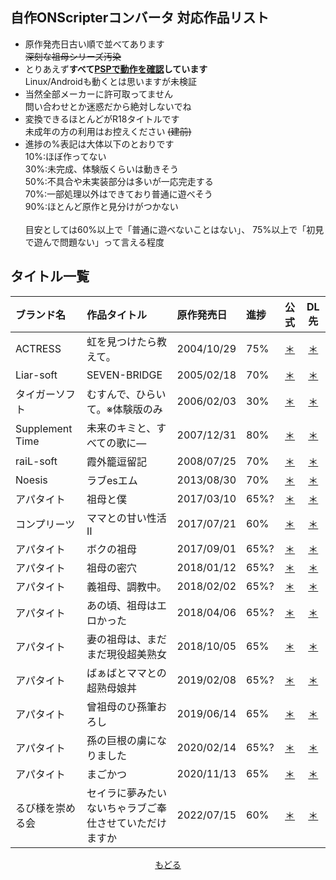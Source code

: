 ## 自作ONScripterコンバータ 対応作品リスト
 - 原作発売日古い順で並べてあります<br>
   ~~深刻な祖母シリーズ汚染~~
 - とりあえず**すべて[PSPで動作を確認](https://github.com/Prince-of-sea/ONScripter_Multi_Converter)しています**<br>
   Linux/Androidも動くとは思いますが未検証<br>
 - 当然全部メーカーに許可取ってません<br>
   問い合わせとか迷惑だから絶対しないでね
 - 変換できるほとんどがR18タイトルです<br>
   未成年の方の利用はお控えください ~~(建前)~~
 - 進捗の%表記は大体以下のとおりです<br>
   10%:ほぼ作ってない<br>
   30%:未完成、体験版くらいは動きそう<br>
   50%:不具合や未実装部分は多いが一応完走する<br>
   70%:一部処理以外はできており普通に遊べそう<br>
   90%:ほとんど原作と見分けがつかない<br>
   <br>
   目安としては60%以上で「普通に遊べないことはない」、
   75%以上で「初見で遊んで問題ない」って言える程度<br>

## タイトル一覧
 | ブランド名 | 作品タイトル | 原作発売日 | 進捗 | 公式 | DL先 | 
 | :- | :- | :- | :- | :-: | :-: | 
 | ACTRESS | 虹を見つけたら教えて。 | 2004/10/29 | 75% | [＊](https://www.actress.ne.jp/products/nijimite/index.html) | [＊](https://github.com/Prince-of-sea/ACTGS2ONS_Actress-Nijimite) | 
 | Liar-soft | SEVEN-BRIDGE | 2005/02/18 | 70% | [＊](https://www.liar.co.jp/seven.html) | [＊](https://github.com/Prince-of-sea/RSC2ONS_Liar-SB) | 
 | タイガーソフト | むすんで、ひらいて。※体験版のみ | 2006/02/03 | 30% | [＊](https://web.archive.org/web/20070306101142fw_/http://www.tiger-soft.com/musunde/index.htm) | [＊](https://github.com/Prince-of-sea/MJO2ONS_Tiger-Musuhira) | 
 | Supplement Time | 未来のキミと、すべての歌に― | 2007/12/31 | 80% | [＊](http://doubleegg.blog89.fc2.com/blog-entry-14.html) | [＊](https://github.com/Prince-of-sea/KIRIKIRI2ONS_ST-miku) | 
 | raiL-soft | 霞外籠逗留記 | 2008/07/25 | 70% | [＊](https://www.liar.co.jp/raiL/kagerou_top.html) | [＊](https://github.com/Prince-of-sea/RSC2ONS_raiL-kagerou) | 
 | Noesis | ラブesエム | 2013/08/30 | 70% | [＊](http://www.gungnir.co.jp/noesis/products/lovesm/index.html) | [＊](https://github.com/Prince-of-sea/IGS2ONS_Noesis-loveesm) | 
 | アパタイト | 祖母と僕 | 2017/03/10 | 65%? | [＊](https://www.appetite-game.com/apt_085.html) | [＊](https://github.com/Prince-of-sea/KIRIKIRI2ONS_APTIT-sobo) | 
 | コンプリーツ | ママとの甘い性活Ⅱ | 2017/07/21 | 60% | [＊](http://www.complets.co.jp/complets/MS2/index.html) | [＊](https://github.com/Prince-of-sea/KIRIKIRI2ONS_COMP-mama2) | 
 | アパタイト | ボクの祖母 | 2017/09/01 | 65%? | [＊](https://www.appetite-game.com/apt_095.html) | [＊](https://github.com/Prince-of-sea/KIRIKIRI2ONS_APTIT-sobo) | 
 | アパタイト | 祖母の密穴 | 2018/01/12 | 65%? | [＊](https://www.appetite-game.com/apt_102.html) | [＊](https://github.com/Prince-of-sea/KIRIKIRI2ONS_APTIT-sobo) | 
 | アパタイト | 義祖母、調教中。 | 2018/02/02 | 65%? | [＊](https://www.appetite-game.com/apt_104.html) | [＊](https://github.com/Prince-of-sea/KIRIKIRI2ONS_APTIT-sobo) | 
 | アパタイト | あの頃、祖母はエロかった | 2018/04/06 | 65%? | [＊](https://www.appetite-game.com/apt_108.html) | [＊](https://github.com/Prince-of-sea/KIRIKIRI2ONS_APTIT-sobo) | 
 | アパタイト | 妻の祖母は、まだまだ現役超美熟女 | 2018/10/05 | 65% | [＊](https://www.appetite-game.com/apt_121.html) | [＊](https://github.com/Prince-of-sea/KIRIKIRI2ONS_APTIT-sobo) | 
 | アパタイト | ばぁばとママとの超熟母娘丼 | 2019/02/08 | 65%? | [＊](https://www.appetite-game.com/apt_130.html) | [＊](https://github.com/Prince-of-sea/KIRIKIRI2ONS_APTIT-sobo) | 
 | アパタイト | 曾祖母のひ孫筆おろし | 2019/06/14 | 65% | [＊](https://www.appetite-game.com/apt_138.html) | [＊](https://github.com/Prince-of-sea/KIRIKIRI2ONS_APTIT-sobo) | 
 | アパタイト | 孫の巨根の虜になりました | 2020/02/14 | 65%? | [＊](https://www.appetite-game.com/apt_155.html) | [＊](https://github.com/Prince-of-sea/KIRIKIRI2ONS_APTIT-sobo) | 
 | アパタイト | まごかつ | 2020/11/13 | 65% | [＊](https://www.appetite-game.com/apt_173.html) | [＊](https://github.com/Prince-of-sea/KIRIKIRI2ONS_APTIT-sobo) | 
 | るび様を崇める会 | セイラに夢みたいないちゃラブご奉仕させていただけますか | 2022/07/15 | 60% | [＊](https://rubisama.com/seira/) | [＊](https://github.com/Prince-of-sea/TYRANO2ONS_Rubisama-seilove/) | 


<div align="center">
 <a href="https://github.com/Prince-of-sea">もどる</a>
</div>
